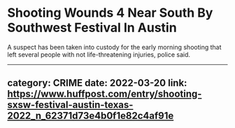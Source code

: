 # Shooting Wounds 4 Near South By Southwest Festival In Austin

A suspect has been taken into custody for the early morning shooting that left several people with not life-threatening injuries, police said.

---
category: CRIME
date: 2022-03-20
link: https://www.huffpost.com/entry/shooting-sxsw-festival-austin-texas-2022_n_62371d73e4b0f1e82c4af91e
---
